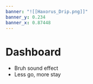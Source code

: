 ```yaml
---
banner: "![[Haxorus_Drip.png]]"
banner_y: 0.234
banner_x: 0.87448
---
```

# Dashboard

- Bruh sound effect
- Less go, more stay